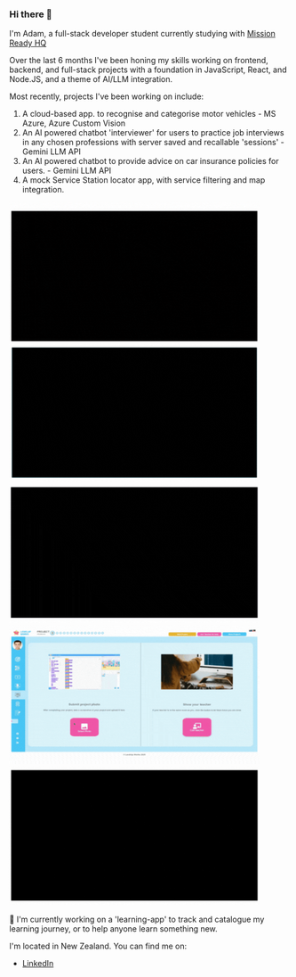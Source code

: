 ### Hi there 👋
I'm Adam, a full-stack developer student currently studying with [Mission Ready HQ](https://www.missionreadyhq.com/)

Over the last 6 months I've been honing my skills working on frontend, backend, and full-stack projects with a foundation in JavaScript, React, and Node.JS, and a theme of AI/LLM integration.

Most recently, projects I've been working on include:
1. A cloud-based app. to recognise and categorise motor vehicles - MS Azure, Azure Custom Vision
2. An AI powered chatbot 'interviewer' for users to practice job interviews in any chosen professions with server saved and recallable 'sessions' - Gemini LLM API
3. An AI powered chatbot to provide advice on car insurance policies for users. - Gemini LLM API
4. A mock Service Station locator app, with service filtering and map integration.


<div align="left">
  <img src="images/mission0.gif" alt="RWD.gif" width="450" height="250">
  <img src="images/mission3.gif" alt="Interview chatbot.gif" width="450" height="250">
  <img src="images/mission5.gif" alt="Station locator.gif" width="450" height="250">
  <img src="images/missionx.gif" alt="student dashboard.gif" width="450" height="250">
  <img src="images/mission4.gif" alt="Insurance chatbot.gif" width="450" height="250">
</div>



🔭 I'm currently working on a 'learning-app' to track and catalogue my learning journey, or to help anyone learn something new. 

I'm located in New Zealand. You can find me on:
- [LinkedIn](https://www.linkedin.com/in/adam-tung-95b25650/)




<!--
**AdamT-HJ/AdamT-HJ** is a ✨ _special_ ✨ repository because its `README.md` (this file) appears on your GitHub profile.

Here are some ideas to get you started:

- 🔭 I’m currently working on ...
- 🌱 I’m currently learning ...
- 👯 I’m looking to collaborate on ...
- 🤔 I’m looking for help with ...
- 💬 Ask me about ...
- 📫 How to reach me: ...
- 😄 Pronouns: ...
- ⚡ Fun fact: ...
-->
